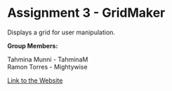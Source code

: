# Assignment 3 - GridMaker
Displays a grid for user manipulation.

<b>Group Members:</b>

Tahmina Munni - TahminaM </br>
Ramon Torres - Mightywise </br>

[Link to the Website](https://tahminam.github.io/Assignment3_GridMaker/)
